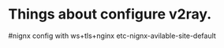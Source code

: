 # Things about configure v2ray.

#nignx config with ws+tls+nginx
  etc-nignx-avilable-site-default     
